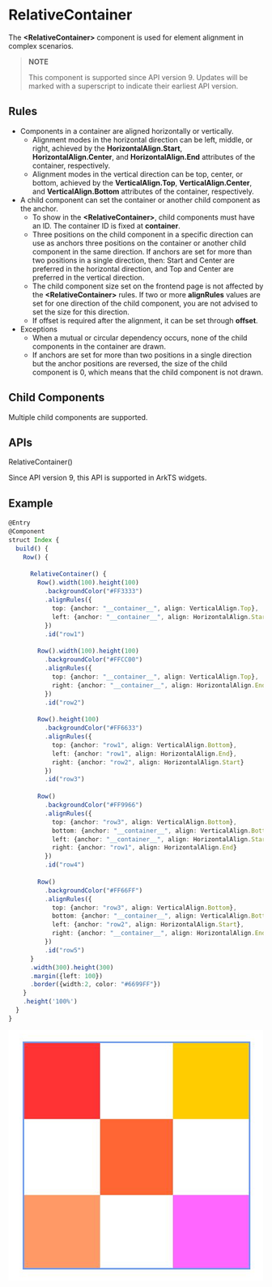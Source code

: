 # RelativeContainer

The **\<RelativeContainer>** component is used for element alignment in complex scenarios.

>  **NOTE**
>
> This component is supported since API version 9. Updates will be marked with a superscript to indicate their earliest API version.



## Rules 

 * Components in a container are aligned horizontally or vertically. 
   * Alignment modes in the horizontal direction can be left, middle, or right, achieved by the **HorizontalAlign.Start**, **HorizontalAlign.Center**, and **HorizontalAlign.End** attributes of the container, respectively.
   * Alignment modes in the vertical direction can be top, center, or bottom, achieved by the **VerticalAlign.Top**, **VerticalAlign.Center**, and **VerticalAlign.Bottom** attributes of the container, respectively.
 * A child component can set the container or another child component as the anchor. 
   * To show in the **\<RelativeContainer>**, child components must have an ID. The container ID is fixed at **__container__**. 
   * Three positions on the child component in a specific direction can use as anchors three positions on the container or another child component in the same direction. If anchors are set for more than two positions in a single direction, then: Start and Center are preferred in the horizontal direction, and Top and Center are preferred in the vertical direction.
   * The child component size set on the frontend page is not affected by the **\<RelativeContainer>** rules. If two or more **alignRules** values are set for one direction of the child component, you are not advised to set the size for this direction.
   * If offset is required after the alignment, it can be set through **offset**. 
 * Exceptions
   * When a mutual or circular dependency occurs, none of the child components in the container are drawn. 
   * If anchors are set for more than two positions in a single direction but the anchor positions are reversed, the size of the child component is 0, which means that the child component is not drawn. 

## Child Components

Multiple child components are supported.


## APIs

RelativeContainer()

Since API version 9, this API is supported in ArkTS widgets.

## Example

```ts
@Entry
@Component
struct Index {
  build() {
    Row() {

      RelativeContainer() {
        Row().width(100).height(100)
          .backgroundColor("#FF3333")
          .alignRules({
            top: {anchor: "__container__", align: VerticalAlign.Top},
            left: {anchor: "__container__", align: HorizontalAlign.Start}
          })
          .id("row1")

        Row().width(100).height(100)
          .backgroundColor("#FFCC00")
          .alignRules({
            top: {anchor: "__container__", align: VerticalAlign.Top},
            right: {anchor: "__container__", align: HorizontalAlign.End}
          })
          .id("row2")

        Row().height(100)
          .backgroundColor("#FF6633")
          .alignRules({
            top: {anchor: "row1", align: VerticalAlign.Bottom},
            left: {anchor: "row1", align: HorizontalAlign.End},
            right: {anchor: "row2", align: HorizontalAlign.Start}
          })
          .id("row3")

        Row()
          .backgroundColor("#FF9966")
          .alignRules({
            top: {anchor: "row3", align: VerticalAlign.Bottom},
            bottom: {anchor: "__container__", align: VerticalAlign.Bottom},
            left: {anchor: "__container__", align: HorizontalAlign.Start},
            right: {anchor: "row1", align: HorizontalAlign.End}
          })
          .id("row4")

        Row()
          .backgroundColor("#FF66FF")
          .alignRules({
            top: {anchor: "row3", align: VerticalAlign.Bottom},
            bottom: {anchor: "__container__", align: VerticalAlign.Bottom},
            left: {anchor: "row2", align: HorizontalAlign.Start},
            right: {anchor: "__container__", align: HorizontalAlign.End}
          })
          .id("row5")
      }
      .width(300).height(300)
      .margin({left: 100})
      .border({width:2, color: "#6699FF"})
    }
    .height('100%')
  }
}

```
![relative container](figures/relativecontainer.png)
